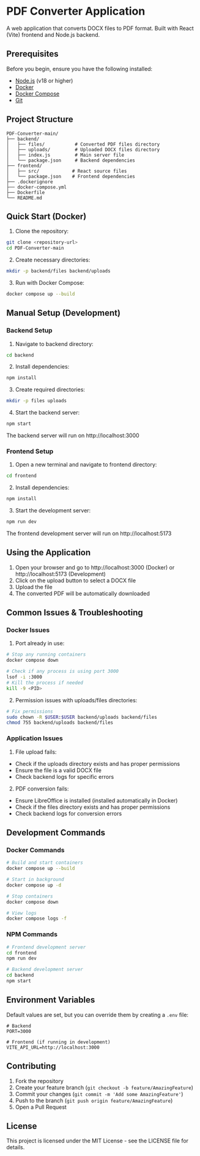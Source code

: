 # PDF Converter Application

A web application that converts DOCX files to PDF format. Built with React (Vite) frontend and Node.js backend.

## Prerequisites

Before you begin, ensure you have the following installed:
- [Node.js](https://nodejs.org/) (v18 or higher)
- [Docker](https://www.docker.com/get-started)
- [Docker Compose](https://docs.docker.com/compose/install/)
- [Git](https://git-scm.com/downloads)

## Project Structure
```
PDF-Converter-main/
├── backend/
│   ├── files/           # Converted PDF files directory
│   ├── uploads/         # Uploaded DOCX files directory
│   ├── index.js         # Main server file
│   └── package.json     # Backend dependencies
├── frontend/
│   ├── src/            # React source files
│   └── package.json    # Frontend dependencies
├── .dockerignore
├── docker-compose.yml
├── Dockerfile
└── README.md
```

## Quick Start (Docker)

1. Clone the repository:
```bash
git clone <repository-url>
cd PDF-Converter-main
```

2. Create necessary directories:
```bash
mkdir -p backend/files backend/uploads
```

3. Run with Docker Compose:
```bash
docker compose up --build
```

## Manual Setup (Development)

### Backend Setup

1. Navigate to backend directory:
```bash
cd backend
```

2. Install dependencies:
```bash
npm install
```

3. Create required directories:
```bash
mkdir -p files uploads
```

4. Start the backend server:
```bash
npm start
```

The backend server will run on http://localhost:3000

### Frontend Setup

1. Open a new terminal and navigate to frontend directory:
```bash
cd frontend
```

2. Install dependencies:
```bash
npm install
```

3. Start the development server:
```bash
npm run dev
```

The frontend development server will run on http://localhost:5173

## Using the Application

1. Open your browser and go to http://localhost:3000 (Docker) or http://localhost:5173 (Development)
2. Click on the upload button to select a DOCX file
3. Upload the file
4. The converted PDF will be automatically downloaded

## Common Issues & Troubleshooting

### Docker Issues

1. Port already in use:
```bash
# Stop any running containers
docker compose down

# Check if any process is using port 3000
lsof -i :3000
# Kill the process if needed
kill -9 <PID>
```

2. Permission issues with uploads/files directories:
```bash
# Fix permissions
sudo chown -R $USER:$USER backend/uploads backend/files
chmod 755 backend/uploads backend/files
```

### Application Issues

1. File upload fails:
- Check if the uploads directory exists and has proper permissions
- Ensure the file is a valid DOCX file
- Check backend logs for specific errors

2. PDF conversion fails:
- Ensure LibreOffice is installed (installed automatically in Docker)
- Check if the files directory exists and has proper permissions
- Check backend logs for conversion errors

## Development Commands

### Docker Commands
```bash
# Build and start containers
docker compose up --build

# Start in background
docker compose up -d

# Stop containers
docker compose down

# View logs
docker compose logs -f
```

### NPM Commands
```bash
# Frontend development server
cd frontend
npm run dev

# Backend development server
cd backend
npm start
```

## Environment Variables

Default values are set, but you can override them by creating a `.env` file:

```env
# Backend
PORT=3000

# Frontend (if running in development)
VITE_API_URL=http://localhost:3000
```

## Contributing

1. Fork the repository
2. Create your feature branch (`git checkout -b feature/AmazingFeature`)
3. Commit your changes (`git commit -m 'Add some AmazingFeature'`)
4. Push to the branch (`git push origin feature/AmazingFeature`)
5. Open a Pull Request

## License

This project is licensed under the MIT License - see the LICENSE file for details.